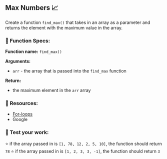 ## Max Numbers 📈
Create a function `find_max()` that takes in an array as a parameter and returns the element with the maximum value in the array. 

### 🔨 Function Specs:
**Function name:** `find_max()`

**Arguments:**
- `arr` - the array that is passed into the `find_max` function

**Return:**
- the maximum element in the `arr` array

### 🧠 Resources:
- [For-loops](https://developer.mozilla.org/en-US/docs/Web/JavaScript/Reference/Statements/for)
- Google


### 📝 Test your work:
⭐ if the array passed in is `[1, 78, 12, 2, 5, 10]`, the function should return `78`
⭐ if the array passed in is `[1, 2, 3, 3, -1]`, the function should return `3`

